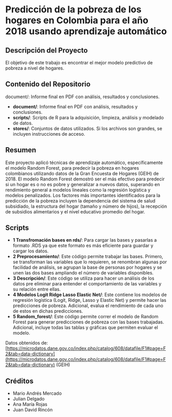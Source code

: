 # Predicción de la pobreza de los hogares en Colombia para el año 2018 usando aprendizaje automático

## Descripción del Proyecto

El objetivo de este trabajo es encontrar el mejor modelo predictivo de pobreza a nivel de hogares.

## Contenido del Repositorio
document/: Informe final en PDF con análisis, resultados y conclusiones.
*   **document/**: Informe final en PDF con análisis, resultados y conclusiones.
*   **scripts/**: Scripts de R para la adquisición, limpieza, análisis y modelado de datos.
*   **stores/**: Conjuntos de datos utilizados. Si los archivos son grandes, se incluyen instrucciones de acceso.

## Resumen
Este proyecto aplicó técnicas de aprendizaje automático, específicamente el modelo Random Forest, para predecir la pobreza en hogares colombianos utilizando datos de la Gran Encuesta de Hogares (GEIH) de 2018. El modelo Random Forest demostró ser el más efectivo para predecir si un hogar es o no es pobre y generalizar a nuevos datos, superando en rendimiento general a modelos lineales como la regresión logística y modelos penalizados. Los factores más importantes identificados para la predicción de la pobreza incluyen la dependencia del sistema de salud subsidiado, la estructura del hogar (tamaño y número de hijos), la recepción de subsidios alimentarios y el nivel educativo promedio del hogar.

## Scripts
*   **1 Transfromación bases en rds/**: Para cargar las bases y pasarlas a formato .RDS ya que este formato es más eficiente para guardar y cargar los datos.
*   **2 Preprocesamiento/**: Este código permite trabajar las bases. Primero, se transforman las variables que lo requieren, se renombran algunas por facilidad de análisis, se agrupan la base de personas por hogares y se unen las dos bases ampliando el número de variables disponibles.
*   **3 Descripción/**: Este código se utiliza para hacer un análisis de los datos pre eliminar para entender el comportamiento de las variables y su relación entre ellas.
*   **4 Modelos Logit Ridge Lasso Elastic Net/**: Este contiene los modelos de regresión logística (Logit, Ridge, Lasso y Elastic Net) y permite hacer las predicciones de pobreza. Adicional, evalua el rendimiento de cada uno de estos en dichas predicciones.
*   **5 Random_forest/**: Este código permite correr el modelo de Random Forest para generar predicciones de pobreza con las bases trabajadas. Adicional, incluye todas las tablas y gráficas que permiten evaluar el modelo. 

Datos obtenidos de: [https://microdatos.dane.gov.co/index.php/catalog/608/datafile/F1#page=F2&tab=data-dictionary](https://microdatos.dane.gov.co/index.php/catalog/608/datafile/F1#page=F2&tab=data-dictionary) (GEIH)

## Créditos

*   Mario Andrés Mercado
*   Julian Delgado
*   Ana María Rojas
*   Juan David Rincón
